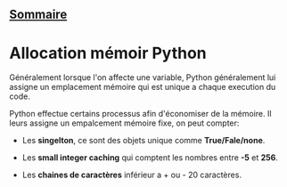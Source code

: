 ## [Sommaire](README.md)

# Allocation mémoir Python

Généralement lorsque l'on affecte une variable, Python généralement lui assigne un emplacement mémoire qui est unique a chaque execution du code.

Python effectue certains processus afin d'économiser de la mémoire. Il leurs assigne un empalcement mémoire fixe, on peut compter:

- Les **singelton**, ce sont des objets unique comme **True/Fale/none**.

- Les **small integer caching** qui comptent les nombres entre **-5** et **256**.

- Les **chaines de caractères** inférieur a + ou - 20 caractères.
